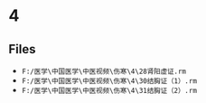# 4

## Files

- `F:/医学\中国医学\中医视频\伤寒\4\28肾阳虚证.rm`
- `F:/医学\中国医学\中医视频\伤寒\4\30结胸证（1）.rm`
- `F:/医学\中国医学\中医视频\伤寒\4\31结胸证（2）.rm`
